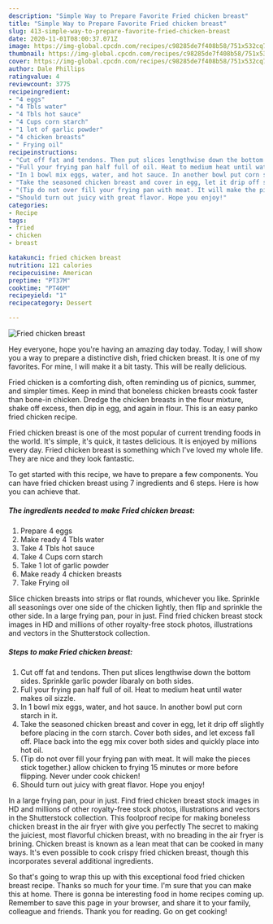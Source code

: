 ```yaml
---
description: "Simple Way to Prepare Favorite Fried chicken breast"
title: "Simple Way to Prepare Favorite Fried chicken breast"
slug: 413-simple-way-to-prepare-favorite-fried-chicken-breast
date: 2020-11-01T08:00:37.071Z
image: https://img-global.cpcdn.com/recipes/c98285de7f408b58/751x532cq70/fried-chicken-breast-recipe-main-photo.jpg
thumbnail: https://img-global.cpcdn.com/recipes/c98285de7f408b58/751x532cq70/fried-chicken-breast-recipe-main-photo.jpg
cover: https://img-global.cpcdn.com/recipes/c98285de7f408b58/751x532cq70/fried-chicken-breast-recipe-main-photo.jpg
author: Dale Phillips
ratingvalue: 4
reviewcount: 3775
recipeingredient:
- "4 eggs"
- "4 Tbls water"
- "4 Tbls hot sauce"
- "4 Cups corn starch"
- "1 lot of garlic powder"
- "4 chicken breasts"
- " Frying oil"
recipeinstructions:
- "Cut off fat and tendons. Then put slices lengthwise down the bottom sides. Sprinkle garlic powder libaraly on both sides."
- "Full your frying pan half full of oil. Heat to medium heat until water makes oil sizzle."
- "In 1 bowl mix eggs, water, and hot sauce. In another bowl put corn starch in it."
- "Take the seasoned chicken breast and cover in egg, let it drip off slightly before placing in the corn starch. Cover both sides, and let excess fall off. Place back into the egg mix cover both sides and quickly place into hot oil."
- "(Tip do not over fill your frying pan with meat. It will make the pieces stick together.) allow chicken to frying 15 minutes or more before flipping. Never under cook chicken!"
- "Should turn out juicy with great flavor. Hope you enjoy!"
categories:
- Recipe
tags:
- fried
- chicken
- breast

katakunci: fried chicken breast 
nutrition: 121 calories
recipecuisine: American
preptime: "PT37M"
cooktime: "PT46M"
recipeyield: "1"
recipecategory: Dessert

---
```



![Fried chicken breast](https://img-global.cpcdn.com/recipes/c98285de7f408b58/751x532cq70/fried-chicken-breast-recipe-main-photo.jpg)

Hey everyone, hope you're having an amazing day today. Today, I will show you a way to prepare a distinctive dish, fried chicken breast. It is one of my favorites. For mine, I will make it a bit tasty. This will be really delicious.

Fried chicken is a comforting dish, often reminding us of picnics, summer, and simpler times. Keep in mind that boneless chicken breasts cook faster than bone-in chicken. Dredge the chicken breasts in the flour mixture, shake off excess, then dip in egg, and again in flour. This is an easy panko fried chicken recipe.

Fried chicken breast is one of the most popular of current trending foods in the world. It's simple, it's quick, it tastes delicious. It is enjoyed by millions every day. Fried chicken breast is something which I've loved my whole life. They are nice and they look fantastic.


To get started with this recipe, we have to prepare a few components. You can have fried chicken breast using 7 ingredients and 6 steps. Here is how you can achieve that.

<!--inarticleads1-->

##### The ingredients needed to make Fried chicken breast:

1. Prepare 4 eggs
1. Make ready 4 Tbls water
1. Take 4 Tbls hot sauce
1. Take 4 Cups corn starch
1. Take 1 lot of garlic powder
1. Make ready 4 chicken breasts
1. Take  Frying oil


Slice chicken breasts into strips or flat rounds, whichever you like. Sprinkle all seasonings over one side of the chicken lightly, then flip and sprinkle the other side. In a large frying pan, pour in just. Find fried chicken breast stock images in HD and millions of other royalty-free stock photos, illustrations and vectors in the Shutterstock collection. 

<!--inarticleads2-->

##### Steps to make Fried chicken breast:

1. Cut off fat and tendons. Then put slices lengthwise down the bottom sides. Sprinkle garlic powder libaraly on both sides.
1. Full your frying pan half full of oil. Heat to medium heat until water makes oil sizzle.
1. In 1 bowl mix eggs, water, and hot sauce. In another bowl put corn starch in it.
1. Take the seasoned chicken breast and cover in egg, let it drip off slightly before placing in the corn starch. Cover both sides, and let excess fall off. Place back into the egg mix cover both sides and quickly place into hot oil.
1. (Tip do not over fill your frying pan with meat. It will make the pieces stick together.) allow chicken to frying 15 minutes or more before flipping. Never under cook chicken!
1. Should turn out juicy with great flavor. Hope you enjoy!


In a large frying pan, pour in just. Find fried chicken breast stock images in HD and millions of other royalty-free stock photos, illustrations and vectors in the Shutterstock collection. This foolproof recipe for making boneless chicken breast in the air fryer with give you perfectly The secret to making the juiciest, most flavorful chicken breast, with no breading in the air fryer is brining. Chicken breast is known as a lean meat that can be cooked in many ways. It&#39;s even possible to cook crispy fried chicken breast, though this incorporates several additional ingredients. 

So that's going to wrap this up with this exceptional food fried chicken breast recipe. Thanks so much for your time. I'm sure that you can make this at home. There is gonna be interesting food in home recipes coming up. Remember to save this page in your browser, and share it to your family, colleague and friends. Thank you for reading. Go on get cooking!
